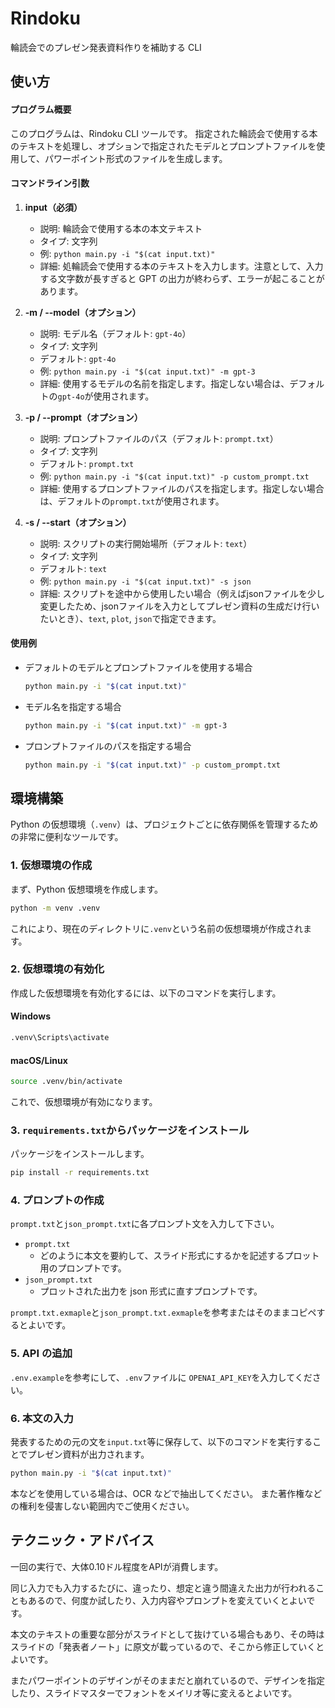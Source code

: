 # Rindoku

輪読会でのプレゼン発表資料作りを補助する CLI

## 使い方

#### プログラム概要

このプログラムは、Rindoku CLI ツールです。
指定された輪読会で使用する本のテキストを処理し、オプションで指定されたモデルとプロンプトファイルを使用して、パワーポイント形式のファイルを生成します。

#### コマンドライン引数

1. **input（必須）**

   - 説明: 輪読会で使用する本の本文テキスト
   - タイプ: 文字列
   - 例: `python main.py -i "$(cat input.txt)"`
   - 詳細: 処輪読会で使用する本のテキストを入力します。注意として、入力する文字数が長すぎると GPT の出力が終わらず、エラーが起こることがあります。

2. **-m / --model（オプション）**

   - 説明: モデル名（デフォルト: `gpt-4o`）
   - タイプ: 文字列
   - デフォルト: `gpt-4o`
   - 例: `python main.py -i "$(cat input.txt)" -m gpt-3`
   - 詳細: 使用するモデルの名前を指定します。指定しない場合は、デフォルトの`gpt-4o`が使用されます。

3. **-p / --prompt（オプション）**
   - 説明: プロンプトファイルのパス（デフォルト: `prompt.txt`）
   - タイプ: 文字列
   - デフォルト: `prompt.txt`
   - 例: `python main.py -i "$(cat input.txt)" -p custom_prompt.txt`
   - 詳細: 使用するプロンプトファイルのパスを指定します。指定しない場合は、デフォルトの`prompt.txt`が使用されます。

3. **-s / --start（オプション）**
   - 説明: スクリプトの実行開始場所（デフォルト: `text`）
   - タイプ: 文字列
   - デフォルト: `text`
   - 例: `python main.py -i "$(cat input.txt)" -s json`
   - 詳細: スクリプトを途中から使用したい場合（例えばjsonファイルを少し変更したため、jsonファイルを入力としてプレゼン資料の生成だけ行いたいとき）、`text`, `plot`, `json`で指定できます。

#### 使用例

- デフォルトのモデルとプロンプトファイルを使用する場合

  ```sh
  python main.py -i "$(cat input.txt)"
  ```

- モデル名を指定する場合

  ```sh
  python main.py -i "$(cat input.txt)" -m gpt-3
  ```

- プロンプトファイルのパスを指定する場合
  ```sh
  python main.py -i "$(cat input.txt)" -p custom_prompt.txt
  ```

## 環境構築

Python の仮想環境（`.venv`）は、プロジェクトごとに依存関係を管理するための非常に便利なツールです。

### 1. 仮想環境の作成

まず、Python 仮想環境を作成します。

```sh
python -m venv .venv
```

これにより、現在のディレクトリに`.venv`という名前の仮想環境が作成されます。

### 2. 仮想環境の有効化

作成した仮想環境を有効化するには、以下のコマンドを実行します。

#### Windows

```sh
.venv\Scripts\activate
```

#### macOS/Linux

```sh
source .venv/bin/activate
```

これで、仮想環境が有効になります。

### 3. `requirements.txt`からパッケージをインストール

パッケージをインストールします。

```sh
pip install -r requirements.txt
```

### 4. プロンプトの作成

`prompt.txt`と`json_prompt.txt`に各プロンプト文を入力して下さい。

- `prompt.txt`
  - どのように本文を要約して、スライド形式にするかを記述するプロット用のプロンプトです。
- `json_prompt.txt`
  - プロットされた出力を json 形式に直すプロンプトです。

`prompt.txt.exmaple`と`json_prompt.txt.exmaple`を参考またはそのままコピペするとよいです。

### 5. API の追加

`.env.example`を参考にして、`.env`ファイルに `OPENAI_API_KEY`を入力してください。

### 6. 本文の入力

発表するための元の文を`input.txt`等に保存して、以下のコマンドを実行することでプレゼン資料が出力されます。

```bash
python main.py -i "$(cat input.txt)"
```

本などを使用している場合は、OCR などで抽出してください。
また著作権などの権利を侵害しない範囲内でご使用ください。

## テクニック・アドバイス

一回の実行で、大体0.10ドル程度をAPIが消費します。


同じ入力でも入力するたびに、違ったり、想定と違う間違えた出力が行われることもあるので、何度か試したり、入力内容やプロンプトを変えていくとよいです。

本文のテキストの重要な部分がスライドとして抜けている場合もあり、その時はスライドの「発表者ノート」に原文が載っているので、そこから修正していくとよいです。

またパワーポイントのデザインがそのままだと崩れているので、デザインを指定したり、スライドマスターでフォントをメイリオ等に変えるとよいです。
